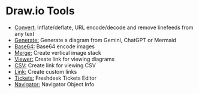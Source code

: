 # Draw.io Tools

* <a href="https://jgraph.github.io/drawio-tools/tools/convert.html" target="_blank">Convert:</a> Inflate/deflate, URL encode/decode and remove linefeeds from any text
* <a href="https://jgraph.github.io/drawio-tools/tools/generate.html" target="_blank">Generate:</a> Generate a diagram from Gemini, ChatGPT or Mermaid
* <a href="https://jgraph.github.io/drawio-tools/tools/base64.html" target="_blank">Base64:</a> Base64 encode images
* <a href="https://jgraph.github.io/drawio-tools/tools/merge.html" target="_blank">Merge:</a> Create vertical image stack
* <a href="https://jgraph.github.io/drawio-tools/tools/viewer.html" target="_blank">Viewer:</a> Create link for viewing diagrams
* <a href="https://jgraph.github.io/drawio-tools/tools/csv.html" target="_blank">CSV:</a> Create link for viewing CSV
* <a href="https://jgraph.github.io/drawio-tools/tools/link.html" target="_blank">Link:</a> Create custom links
* <a href="https://jgraph.github.io/drawio-tools/tools/tickets.html" target="_blank">Tickets:</a> Freshdesk Tickets Editor
* <a href="https://jgraph.github.io/drawio-tools/tools/navigator.html" target="_blank">Navigator:</a> Navigator Object Info
